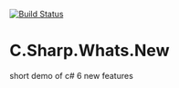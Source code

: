 [![Build Status](https://travis-ci.org/vojtechovsky/C.Sharp.Whats.New.svg?branch=master)](https://travis-ci.org/vojtechovsky/C.Sharp.Whats.New)

<!--
[![Coverage Status](https://coveralls.io/repos/simkimsia/UtilityBehaviors/badge.png?branch=master)](https://coveralls.io/r/simkimsia/UtilityBehaviors?branch=master)
[![Total Downloads](https://poser.pugx.org/simkimsia/utility_behaviors/d/total.png)](https://packagist.org/packages/simkimsia/utility_behaviors)
[![Latest Stable Version](https://poser.pugx.org/simkimsia/utility_behaviors/v/stable.png)](https://packagist.org/packages/simkimsia/utility_behaviors)
    -->

# C.Sharp.Whats.New
short demo of c# 6 new features
